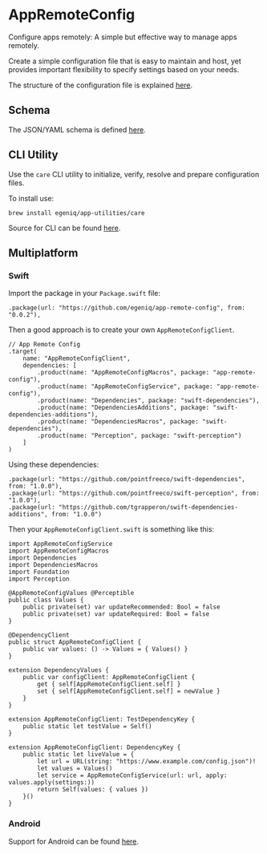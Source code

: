 # AppRemoteConfig

Configure apps remotely: A simple but effective way to manage apps remotely.

Create a simple configuration file that is easy to maintain and host, yet provides important flexibility to specify settings based on your needs.

The structure of the configuration file is explained [here](https://github.com/egeniq/app-remote-config-care?tab=readme-ov-file#usage).

## Schema

The JSON/YAML schema is defined [here](https://raw.githubusercontent.com/egeniq/app-remote-config/main/Schema/appremoteconfig.schema.json).

## CLI Utility

Use the `care` CLI utility to initialize, verify, resolve and prepare configuration files.

To install use:

    brew install egeniq/app-utilities/care

Source for CLI can be found [here](https://github.com/egeniq/app-remote-config-care).

## Multiplatform

### Swift

Import the package in your `Package.swift` file:

    .package(url: "https://github.com/egeniq/app-remote-config", from: "0.0.2"),

Then a good approach is to create your own `AppRemoteConfigClient`.

    // App Remote Config
    .target(
        name: "AppRemoteConfigClient",
        dependencies: [
            .product(name: "AppRemoteConfigMacros", package: "app-remote-config"),
            .product(name: "AppRemoteConfigService", package: "app-remote-config"),
            .product(name: "Dependencies", package: "swift-dependencies"),
            .product(name: "DependenciesAdditions", package: "swift-dependencies-additions"),
            .product(name: "DependenciesMacros", package: "swift-dependencies"),
            .product(name: "Perception", package: "swift-perception")
        ]
    )
        
Using these dependencies:

    .package(url: "https://github.com/pointfreeco/swift-dependencies", from: "1.0.0"),
    .package(url: "https://github.com/pointfreeco/swift-perception", from: "1.0.0"),
    .package(url: "https://github.com/tgrapperon/swift-dependencies-additions", from: "1.0.0")
     
Then your `AppRemoteConfigClient.swift` is something like this:
        
    import AppRemoteConfigService
    import AppRemoteConfigMacros
    import Dependencies
    import DependenciesMacros
    import Foundation
    import Perception

    @AppRemoteConfigValues @Perceptible
    public class Values {
        public private(set) var updateRecommended: Bool = false
        public private(set) var updateRequired: Bool = false
    }

    @DependencyClient
    public struct AppRemoteConfigClient {
        public var values: () -> Values = { Values() }
    }

    extension DependencyValues {
        public var configClient: AppRemoteConfigClient {
            get { self[AppRemoteConfigClient.self] }
            set { self[AppRemoteConfigClient.self] = newValue }
        }
    }

    extension AppRemoteConfigClient: TestDependencyKey {
        public static let testValue = Self()
    }

    extension AppRemoteConfigClient: DependencyKey {
        public static let liveValue = {
            let url = URL(string: "https://www.example.com/config.json")!
            let values = Values()
            let service = AppRemoteConfigService(url: url, apply: values.apply(settings:))
            return Self(values: { values })
        }()
    }

### Android

Support for Android can be found [here](https://github.com/egeniq/app-remote-config-android).
